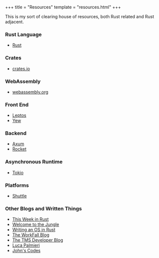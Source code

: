 +++
title = "Resources"
template = "resources.html"
+++

This is my sort of clearing house of resources, both Rust related and Rust adjacent.

### Rust Language

- [Rust](https://rust-lang.org)

### Crates

- [crates.io](https://crates.io)

### WebAssembly

- [webassembly.org](https://webassembly.org)

### Front End

- [Leptos](https://leptos.dev)
- [Yew](https://yew.rs)

### Backend

- [Axum](https://docs.rs/axum/latest/axum/)
- [Rocket](https://rocket.rs)

### Asynchronous Runtime

- [Tokio](https://tokio.rs)

### Platforms

- [Shuttle](https://shuttle.rs)

### Other Blogs and Written Things

- [This Week in Rust](https://this-week-in-rust.org)
- [Welcome to the Jungle](https://wtjungle.com)
- [Writing an OS in Rust](https://os.phil-opp.com/)
- [The WorkFall Blog](https://learning.workfall.com/)
- [The TMS Developer Blog](https://tms-dev-blog.com/)
- [Luca Palmieri](https://www.lpalmieri.com/)
- [John's Codes](https://johns.codes)